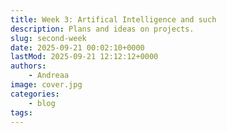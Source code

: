 ```yaml
---
title: Week 3: Artifical Intelligence and such
description: Plans and ideas on projects.
slug: second-week
date: 2025-09-21 00:02:10+0000
lastMod: 2025-09-21 12:12:12+0000
authors:
    - Andreaa
image: cover.jpg
categories:
    - blog
tags:
---
```

<!--stackedit_data:
eyJoaXN0b3J5IjpbMTU2OTcyNjQwMSwxMDIxMzg4ODE1XX0=
-->